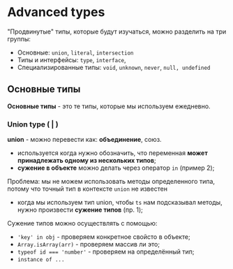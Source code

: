 # Advanced types
"Продвинутые" типы, которые будут изучаться, можно разделить на три группы:
- Основные: `union`, `literal`, `intersection`
- Типы и интерфейсы: `type`, `interface`,
- Специализированные типы: `void`, `unknown`, `never`, `null, undefined`

## Основные типы
**Основные типы** - это те типы, которые мы используем ежедневно. 

### Union type ( | )
**union** - можно перевести как: **объединение**, союз.

- используется когда нужно обозначить, что переменная **может принадлежать одному из нескольких типов**;
- **сужение в объекте** можно делать через оператор `in` (пример 2);

Проблема: мы не можем использовать методы определенного типа, потому что точный тип в контексте `union` не известен 
- когда мы используем тип union, чтобы `ts` нам подсказывал методы, нужно произвести **сужение типов** (пр. 1);

Сужение типов можно осуществлять с помощью:
- `'key' in obj` - проверяем конкретное свойсто в объекте;
- `Array.isArray(arr)` - проверяем массив ли это;
- `typeof id === 'number'` - проверяем на определённый тип;
- `instance of ...`





